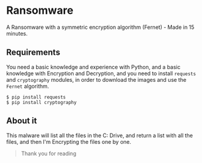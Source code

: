 # Ransomware
A Ransomware with a symmetric encryption algorithm (Fernet) - Made in 15 minutes.

## Requirements

You need a basic knowledge and experience with Python, and a basic knowledge with Encryption and Decryption, and you need to install `requests` and `cryptography` modules, in order to download the images and use the `Fernet` algorithm.

```
$ pip install requests
$ pip install cryptography
```

## About it

This malware will list all the files in the C: Drive, and return a list with all the files, and then I'm Encrypting the files one by one.

> Thank you for reading
